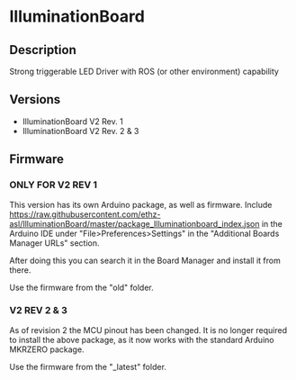# IlluminationBoard
## Description
Strong triggerable LED Driver with ROS (or other environment) capability 

## Versions
 - IlluminationBoard V2 Rev. 1
 - IlluminationBoard V2 Rev. 2 & 3

## Firmware
### ONLY FOR V2 REV 1
This version has its own Arduino package, as well as firmware.
Include https://raw.githubusercontent.com/ethz-asl/IlluminationBoard/master/package_Illuminationboard_index.json in the Arduino IDE under "File>Preferences>Settings" in the "Additional Boards Manager URLs" section.

After doing this you can search it in the Board Manager and install it from there.

Use the firmware from the "old" folder.

### V2 REV 2 & 3
As of revision 2 the MCU pinout has been changed. It is no longer required to install the above package, as it now works with the standard Arduino MKRZERO package.

Use the firmware from the "_latest" folder.